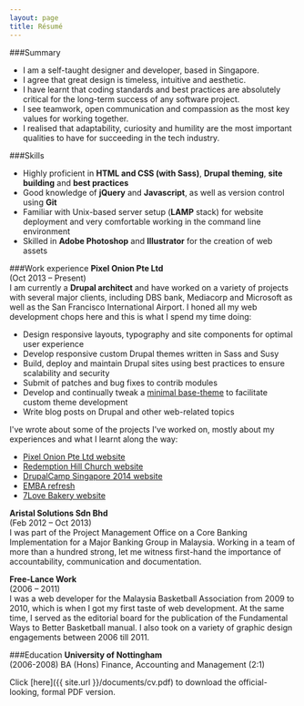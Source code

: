 ```yaml
---
layout: page
title: Résumé
---
```

###Summary
<ul class="summary">
<li class="no-margin">I am a self-taught designer and developer, based in Singapore.</li>
<li class="no-margin">I agree that great design is timeless, intuitive and aesthetic.</li>
<li class="no-margin">I have learnt that coding standards and best practices are absolutely critical for the long-term success of any software project.</li>
<li class="no-margin">I see teamwork, open communication and compassion as the most key values for working together. </li>
<li class>I realised that adaptability, curiosity and humility are the most important qualities to have for succeeding in the tech industry.</li>
</ul>

###Skills
<ul class="skills">
<li class="no-margin">Highly proficient in <strong>HTML and CSS (with Sass)</strong>, <strong>Drupal theming</strong>, <strong>site building</strong> and <strong>best practices</strong></li>
<li class="no-margin">Good knowledge of <strong>jQuery</strong> and <strong>Javascript</strong>, as well as version control using <strong>Git</strong></li>
<li class="no-margin">Familiar with Unix-based server setup (<strong>LAMP</strong> stack) for website deployment and very comfortable working in the command line environment</li>
<li class>Skilled in <strong>Adobe Photoshop</strong> and <strong>Illustrator</strong> for the creation of web assets</li>
</ul>

###Work experience
**Pixel Onion Pte Ltd**  
(Oct 2013 – Present)  
I am currently a **Drupal architect** and have worked on a variety of projects with several major clients, including DBS bank, Mediacorp and Microsoft as well as the San Francisco International Airport. I honed all my web development chops here and this is what I spend my time doing:

<ul class="exp-po">
<li class="no-margin">Design responsive layouts, typography and site components for optimal user experience</li>
<li class="no-margin">Develop responsive custom Drupal themes written in Sass and Susy</li>
<li class="no-margin">Build, deploy and maintain Drupal sites using best practices to ensure scalability and security</li>
<li class="no-margin">Submit of patches and bug fixes to contrib modules</li>
<li class="no-margin">Develop and continually tweak a <a href="https://www.drupal.org/sandbox/hj_chen/2345293">minimal base-theme</a> to facilitate custom theme development</li>
<li class>Write blog posts on Drupal and other web-related topics</li>
</ul>

<p class="no-margin">I've wrote about some of the projects I've worked on, mostly about my experiences and what I learnt along the way:</p>

<ul class="project-list">
<li class="no-margin"><a href="{{ site.url }}/blog/the-one-where-i-learn-responsive/">Pixel Onion Pte Ltd website</a></li>
<li class="no-margin"><a href="{{ site.url }}/blog/the-one-with-many-iterations/">Redemption Hill Church website</a></li>
<li class="no-margin"><a href="{{ site.url }}/blog/the-one-where-people-get-a-say/">DrupalCamp Singapore 2014 website</a></li>
<li class="no-margin"><a href="{{ site.url }}/blog/the-one-where-i-grok-jquery/">EMBA refresh</a></li>
<li><a href="{{ site.url }}/blog/2015-04-18-the-one-built-from-128-pictures-of-cakes/">7Love Bakery website</a></li>
</ul>

**Aristal Solutions Sdn Bhd**  
(Feb 2012 – Oct 2013)  
I was part of the Project Management Office on a Core Banking Implementation for a Major Banking Group in Malaysia. Working in a team of more than a hundred strong, let me witness first-hand the importance of accountability, communication and documentation. 

**Free-Lance Work**  
(2006 – 2011)  
I was a web developer for the Malaysia Basketball Association from 2009 to 2010, which is when I got my first taste of web development. At the same time, I served as the editorial board for the publication of the Fundamental Ways to Better Basketball manual. I also took on a variety of graphic design engagements between 2006 till 2011. 

###Education
**University of Nottingham**  
(2006-2008)
BA (Hons) Finance, Accounting and Management (2:1)

Click [here]({{ site.url }}/documents/cv.pdf) to download the official-looking, formal PDF version.
